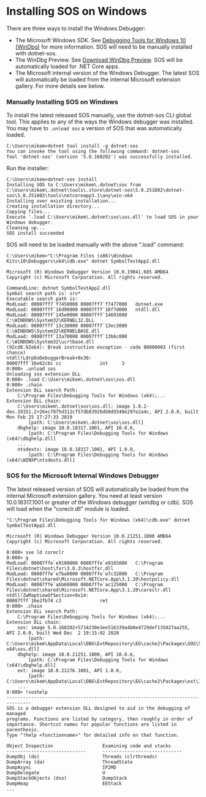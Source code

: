 Installing SOS on Windows
=========================

There are three ways to install the Windows Debugger:

* The Microsoft Windows SDK. See [Debugging Tools for Windows 10 (WinDbg)](https://docs.microsoft.com/en-us/windows-hardware/drivers/debugger/debugger-download-tools#small-classic-windbg-preview-logo-debugging-tools-for-windows-10-windbg) for more information. SOS will need to be manually installed with dotnet-sos.
* The WinDbg Preview. See [Download WinDbg Preview](https://docs.microsoft.com/en-us/windows-hardware/drivers/debugger/debugger-download-tools#small-windbg-preview-logo-download-windbg-preview). SOS will be automatically loaded for .NET Core apps.
* The Microsoft internal version of the Windows Debugger. The latest SOS will automatically be loaded from the internal Microsoft extension gallery. For more details see below.

### Manually Installing SOS on Windows ###

To install the latest released SOS manually, use the dotnet-sos CLI global tool. This applies to any of the ways the Windows debugger was installed. You may have to `.unload sos` a version of SOS that was automatically loaded.

    C:\Users\mikem>dotnet tool install -g dotnet-sos
    You can invoke the tool using the following command: dotnet-sos
    Tool 'dotnet-sos' (version '5.0.160202') was successfully installed.

Run the installer:

    C:\Users\mikem>dotnet-sos install
    Installing SOS to C:\Users\mikem\.dotnet\sos from C:\Users\mikem\.dotnet\tools\.store\dotnet-sos\5.0.251802\dotnet-sos\5.0.251802\tools\netcoreapp3.1\any\win-x64
    Installing over existing installation...
    Creating installation directory...
    Copying files...
    Execute '.load C:\Users\mikem\.dotnet\sos\sos.dll' to load SOS in your Windows debugger.
    Cleaning up...
    SOS install succeeded

SOS will need to be loaded manually with the above ".load" command:

    C:\Users\mikem>"C:\Program Files (x86)\Windows Kits\10\Debuggers\x64\cdb.exe" dotnet SymbolTestApp2.dll

    Microsoft (R) Windows Debugger Version 10.0.19041.685 AMD64
    Copyright (c) Microsoft Corporation. All rights reserved.

    CommandLine: dotnet SymbolTestApp2.dll
    Symbol search path is: srv*
    Executable search path is:
    ModLoad: 00007ff7`f7450000 00007ff7`f7477000   dotnet.exe
    ModLoad: 00007fff`16d90000 00007fff`16f7d000   ntdll.dll
    ModLoad: 00007fff`145e0000 00007fff`14693000   C:\WINDOWS\System32\KERNEL32.DLL
    ModLoad: 00007fff`13c30000 00007fff`13ec3000   C:\WINDOWS\System32\KERNELBASE.dll
    ModLoad: 00007fff`13a70000 00007fff`13b6c000   C:\WINDOWS\System32\ucrtbase.dll
    (92cd8.92eb4): Break instruction exception - code 80000003 (first chance)
    ntdll!LdrpDoDebuggerBreak+0x30:
    00007fff`16e62cbc cc              int     3
    0:000> .unload sos
    Unloading sos extension DLL
    0:000> .load C:\Users\mikem\.dotnet\sos\sos.dll
    0:000> .chain
    Extension DLL search Path:
        C:\Program Files\Debugging Tools for Windows (x64);...
    Extension DLL chain:
        C:\Users\mikem\.dotnet\sos\sos.dll: image 1.0.2-dev.19151.2+26ec7875d312cf57db83926db0d9340e297e2a4c, API 2.0.0, built Mon Feb 25 17:27:33 2019
            [path: C:\Users\mikem\.dotnet\sos\sos.dll]
        dbghelp: image 10.0.18317.1001, API 10.0.6,
            [path: C:\Program Files\Debugging Tools for Windows (x64)\dbghelp.dll]
        ...
        ntsdexts: image 10.0.18317.1001, API 1.0.0,
            [path: C:\Program Files\Debugging Tools for Windows (x64)\WINXP\ntsdexts.dll]

### SOS for the Microsoft Internal Windows Debugger ###

The latest released version of SOS will automatically be loaded from the internal Microsoft extension gallery. You need at least version 10.0.18317.1001 or greater of the Windows debugger (windbg or cdb). SOS will load when the "coreclr.dll" module is loaded.

    "C:\Program Files\Debugging Tools for Windows (x64)\cdb.exe" dotnet SymbolTestApp2.dll
    
    Microsoft (R) Windows Debugger Version 10.0.21251.1000 AMD64
    Copyright (c) Microsoft Corporation. All rights reserved.

    0:000> sxe ld coreclr
    0:000> g
    ModLoad: 00007ffe`e9100000 00007ffe`e9165000   C:\Program Files\dotnet\host\fxr\3.0.3\hostfxr.dll
    ModLoad: 00007ffe`e7ba0000 00007ffe`e7c32000   C:\Program Files\dotnet\shared\Microsoft.NETCore.App\3.1.20\hostpolicy.dll
    ModLoad: 00007ffe`abb60000 00007ffe`ac125000   C:\Program Files\dotnet\shared\Microsoft.NETCore.App\3.1.20\coreclr.dll
    ntdll!ZwMapViewOfSection+0x14:
    00007fff`16e2fb74 c3              ret
    0:000> .chain
    Extension DLL search Path:
        C:\Program Files\Debugging Tools for Windows (x64);...
    Extension DLL chain:
        sos: image 5.0.160202+5734230e3ee516339a4b0e4729def135027aa255, API 2.0.0, built Wed Dec  2 19:15:02 2020
            [path: C:\Users\mikem\AppData\Local\DBG\ExtRepository\EG\cache2\Packages\SOS\5.0.3.10202\win-x64\sos.dll]
        dbghelp: image 10.0.21251.1000, API 10.0.6,
            [path: C:\Program Files\Debugging Tools for Windows (x64)\dbghelp.dll]
        ext: image 10.0.21276.1001, API 1.0.0,
            [path: C:\Users\mikem\AppData\Local\DBG\ExtRepository\EG\cache2\Packages\ext\10.0.21276.1001\amd64fre\winext\ext.dll]
        ...
    0:000> !soshelp
    -------------------------------------------------------------------------------
    SOS is a debugger extension DLL designed to aid in the debugging of managed
    programs. Functions are listed by category, then roughly in order of
    importance. Shortcut names for popular functions are listed in parenthesis.
    Type "!help <functionname>" for detailed info on that function.

    Object Inspection                  Examining code and stacks
    -----------------------------      -----------------------------
    DumpObj (do)                       Threads (clrthreads)
    DumpArray (da)                     ThreadState
    DumpAsync                          IP2MD
    DumpDelegate                       U
    DumpStackObjects (dso)             DumpStack
    DumpHeap                           EEStack
    ...


